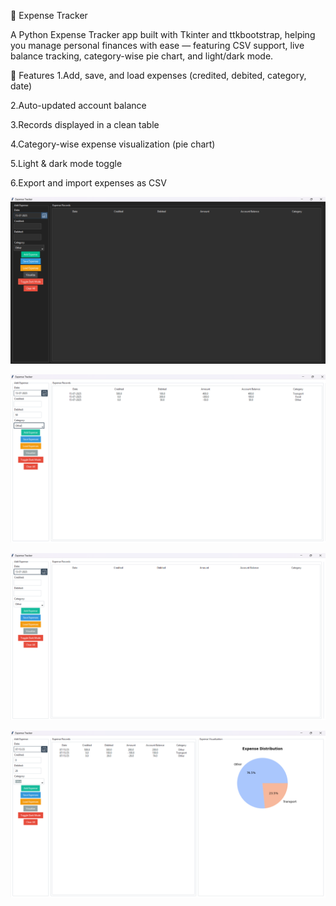 📒 Expense Tracker

A Python Expense Tracker app built with Tkinter and ttkbootstrap, helping you manage personal finances with ease — featuring CSV support, live balance tracking, category-wise pie chart, and light/dark mode.

🚀 Features
1.Add, save, and load expenses (credited, debited, category, date)

2.Auto-updated account balance

3.Records displayed in a clean table

4.Category-wise expense visualization (pie chart)

5.Light & dark mode toggle

6.Export and import expenses as CSV

![image alt](https://github.com/ratan1518/Python-project1/blob/fb93bb8748dbd6cf9932eb148563519d45911097/dark%20mode.png)

![image alt](https://github.com/ratan1518/Python-project1/blob/fb93bb8748dbd6cf9932eb148563519d45911097/expense%20added.png)

![image alt](https://github.com/ratan1518/Python-project1/blob/fb93bb8748dbd6cf9932eb148563519d45911097/main%20page.png)

![image alt](https://github.com/ratan1518/Python-project1/blob/fb93bb8748dbd6cf9932eb148563519d45911097/visualization.png)
